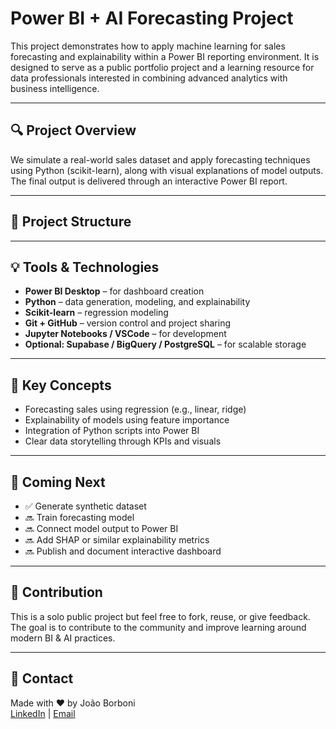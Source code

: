 # Power BI + AI Forecasting Project

This project demonstrates how to apply machine learning for sales forecasting and explainability within a Power BI reporting environment. It is designed to serve as a public portfolio project and a learning resource for data professionals interested in combining advanced analytics with business intelligence.

---

## 🔍 Project Overview

We simulate a real-world sales dataset and apply forecasting techniques using Python (scikit-learn), along with visual explanations of model outputs. The final output is delivered through an interactive Power BI report.

---

## 📁 Project Structure


---

## 💡 Tools & Technologies

- **Power BI Desktop** – for dashboard creation
- **Python** – data generation, modeling, and explainability
- **Scikit-learn** – regression modeling
- **Git + GitHub** – version control and project sharing
- **Jupyter Notebooks / VSCode** – for development
- **Optional: Supabase / BigQuery / PostgreSQL** – for scalable storage

---

## 🚀 Key Concepts

- Forecasting sales using regression (e.g., linear, ridge)
- Explainability of models using feature importance
- Integration of Python scripts into Power BI
- Clear data storytelling through KPIs and visuals

---

## 📌 Coming Next

- ✅ Generate synthetic dataset
- 🔜 Train forecasting model
- 🔜 Connect model output to Power BI
- 🔜 Add SHAP or similar explainability metrics
- 🔜 Publish and document interactive dashboard

---

## 🤝 Contribution

This is a solo public project but feel free to fork, reuse, or give feedback. The goal is to contribute to the community and improve learning around modern BI & AI practices.

---

## 📧 Contact

Made with ❤️ by João Borboni  
[LinkedIn](https://www.linkedin.com/in/joao-borboni/) | [Email](mailto:joaoborboni@hotmail.com)
